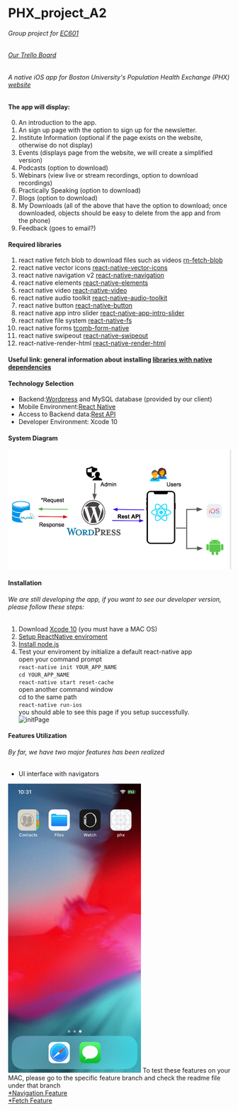 PHX_project_A2
=
###### Group project for [EC601](https://www.bu.edu/academics/eng/courses/eng-ec-601/)
###### [Our Trello Board](https://trello.com/b/Pe9N73kv/phx-projectboard)
###### A native iOS app for Boston University's Population Health Exchange (PHX) [website](https://populationhealthexchange.org/) 

#### The app will display:
0. An introduction to the app.
1. An sign up page with the option to sign up for the newsletter.
2. Institute Information (optional if the page exists on the website, otherwise do not display)
3. Events (displays page from the website, we will create a simplified version)
4. Podcasts (option to download)
5. Webinars (view live or stream recordings, option to download recordings)
6. Practically Speaking (option to download)
7. Blogs (option to download)
8. My Downloads (all of the above that have the option to download; once downloaded, objects should be easy to delete from the app and from the phone)
9. Feedback (goes to email?)

#### Required libraries

1. react native fetch blob to download files such as videos [rn-fetch-blob](https://github.com/joltup/rn-fetch-blob)
2. react native vector icons [react-native-vector-icons](https://github.com/oblador/react-native-vector-icons)
3. react native navigation v2 [react-native-navigation](https://github.com/wix/react-native-navigation)
4. react native elements [react-native-elements](https://react-native-training.github.io/react-native-elements)
5. react native video [react-native-video](https://www.npmjs.com/package/react-native-video)
6. react native audio toolkit [react-native-audio-toolkit](https://github.com/futurice/react-native-audio-toolkit)
7. react native button [react-native-button](https://github.com/ide/react-native-button)
8. react native app intro slider [react-native-app-intro-slider](https://github.com/Jacse/react-native-app-intro-slider)
9. react native file system [react-native-fs](https://github.com/itinance/react-native-fs)
10. react native forms [tcomb-form-native](https://github.com/gcanti/tcomb-form-native)
11. react native swipeout [react-native-swipeout](https://github.com/dancormier/react-native-swipeout)
12. react-native-render-html [react-native-render-html](https://github.com/archriss/react-native-render-html)

#### Useful link: general information about installing [libraries with native dependencies](http://facebook.github.io/react-native/docs/linking-libraries-ios.html#content)


#### Technology Selection
- Backend:[Wordpress](https://wordpress.com) and MySQL database (provided by our client)
- Mobile Environment:[React Native](https://facebook.github.io/react-native/)
- Access to Backend data:[Rest API](https://www.restapitutorial.com/)
- Developer Environment: Xcode 10

#### System Diagram
![System Diagram](https://raw.githubusercontent.com/Zoe3542188/PHX_project_A2/Yanling/assets/SD_PHX.PNG?token=ASU62-AAAOxqZcAvv12ggj9Xoh-zEmb2ks5b7f4twA%3D%3D)

#### Installation
###### We are still developing the app, if you want to see our developer version, please follow these steps:
1. Download [Xcode 10](https://itunes.apple.com/us/app/xcode/id497799835?mt=12) (you must have a MAC OS)
2. [Setup ReactNative enviroment](https://facebook.github.io/react-native/docs/getting-started)
3. [Install node.js](https://nodejs.org)
4. Test your enviroment by initialize a default react-native app</br>
open your command prompt</br>
`react-native init YOUR_APP_NAME`</br>
`cd YOUR_APP_NAME`</br>
`react-native start reset-cache`</br>
open another command window</br>
cd to the same path</br>
`react-native run-ios`</br>
you should able to see this page if you setup successfully.</br>
![initPage](https://facebook.github.io/react-native/docs/assets/GettingStartediOSSuccess.png)

#### Features Utilization
###### By far, we have two major features has been realized 
- UI interface with navigators</br>
<img src="https://github.com/Zoe3542188/PHX_project_A2/blob/master/assets/demo.gif" width="300">
To test these features on your MAC, please go to the specific feature branch and check the readme file under that branch</br>
<a href="https://github.com/Zoe3542188/PHX_project_A2/tree/Feature_Navigation">*Navigation Feature</a></br>
<a href="https://github.com/Zoe3542188/PHX_project_A2/tree/Feature_Fetch">*Fetch Feature</a>
